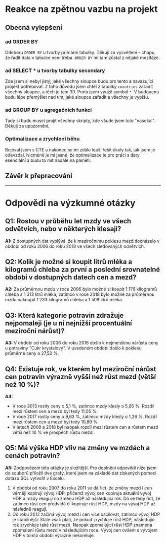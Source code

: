 <h1>Reakce na zpětnou vazbu na projekt</h1>

<h2>Obecná vylepšení</h2>

<h3>ad ORDER BY</h3>
<p>Odeberu <code>ORDER BY</code> u tvorby primární tabulky. Děkuji za vysvětlení &ndash; chápu, že řadit data v tabulce není třeba. <code>ORDER BY</code> mi tam zůstal z nějaké mezifáze.</p>

<h3>ad SELECT * u tvorby tabulky secondary</h3>
<p>Zde jsem si nebyl jistý, jaké všechny sloupce budu pro tento a navazující projekt potřebovat. Z toho důvodu jsem chtěl z tabulky <code>countries</code> zařadit všechny sloupce, a těch je tam 30. Proto jsem využil symbol <code>*</code>. V budoucnu budu lépe přemýšlet nad tím, jaké sloupce zařadit a všechny je vypíšu.</p>

<h3>ad GROUP BY u agregačních funkcí</h3>
<p>Tady si budu muset projít všechny skripty, kde všude jsem toto &quot;nasekal&quot;. Děkuji za upozornění.</p>

<h3>Optimalizace a zrychlení běhu</h3>
<p>Bojoval jsem s CTE a nakonec se mi zdálo lepší řešit úkoly tak, jak jsem je odevzdal. Nicméně je mi jasné, že optimalizace je pro práci s daty esenciální a budu to mít nadále na paměti.</p>

<h2>Závěr k přepracování</h2>
<hr>

<h1>Odpovědi na výzkumné otázky</h1>

<h2>Q1: Rostou v průběhu let mzdy ve všech odvětvích, nebo v některých klesají?</h2>
<p><strong>A1:</strong> Z dostupných dat vyplývá, že k meziročnímu poklesu mezd docházelo v období od roku 2006 do roku 2018 ve všech sledovaných odvětvích.</p>

<h2>Q2: Kolik je možné si koupit litrů mléka a kilogramů chleba za první a poslední srovnatelné období v dostupných datech cen a mezd?</h2>
<p><strong>A2:</strong> Za průměrnou mzdu v roce 2006 bylo možné si koupit 1 176 kilogramů chleba a 1 313 litrů mléka, zatímco v roce 2018 bylo možné za průměrnou mzdu nakoupit 1 233 kilogramů chleba a 1 508 litrů mléka.</p>

<h2>Q3: Která kategorie potravin zdražuje nejpomaleji (je u ní nejnižší procentuální meziroční nárůst)?</h2>
<p><strong>A3:</strong> V období od roku 2006 do roku 2018 došlo k nejmenšímu nárůstu ceny u potraviny &quot;Cukr krystalový&quot;. V uvedeném období došlo k poklesu průměrné ceny o 27,52 %.</p>

<h2>Q4: Existuje rok, ve kterém byl meziroční nárůst cen potravin výrazně vyšší než růst mezd (větší než 10 %)?</h2>
<p><strong>A4:</strong></p>
<ul>
  <li>V roce 2013 rostly ceny o 5,1 %, zatímco mzdy klesly o 5,95 %. Rozdíl mezi růstem cen a mezd byl tedy 11,05 %.</li>
  <li>V roce 2017 rostly ceny o 9,63 %, zatímco mzdy klesly o 1,26 %. Rozdíl mezi růstem cen a mezd byl tedy 10,89 %.</li>
  <li>V letech 2009 a 2018 byl naopak rozdíl mezi růstem cen a růstem mezd větší než 10 % ve prospěch růstu mezd.</li>
</ul>

<h2>Q5: Má výška HDP vliv na změny ve mzdách a cenách potravin?</h2>
<p><strong>A5:</strong> Zodpovězení této otázky je složitější. Pro doplnění odpovědi níže jsem do souborů přiložil dva grafy, které jsem na základě dat získaných pomocí dotazu SQL vytvořil v Excelu.</p>
<ol>
  <li>V období od roku 2007 do roku 2011 se dá říct, že změny mezd i cen věrněji kopírují vývoj HDP, přičemž vývoj cen kopíruje aktuální vývoj HDP a mzdy reagují na změnu HDP až následující rok. Dá se tedy říct, že zatímco růst cen předvídá či kopíruje růst HDP, mzdy na vývoj HDP až následně reagují.</li>
  <li>Od roku 2012 začíná vývoj mezd i cen více oscilovat, zatímco vývoj HDP je stabilnější. Stále však platí, že pokud zrychluje růst HDP, následující rok zrychluje také růst mezd. Naopak zpomalující růst HDP znamená zpomalení růstu mezd v následujícím roce. Vývoj cen ovšem s vývojem HDP v tomto období výrazně nekoreluje.</li>
</ol>
